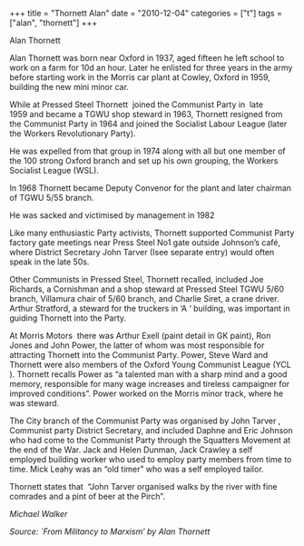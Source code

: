 +++
title = "Thornett Alan"
date = "2010-12-04"
categories = ["t"]
tags = ["alan", "thornett"]
+++

Alan Thornett

Alan Thornett was born near Oxford in 1937, aged fifteen he left school to work on a farm for 10d an hour. Later he enlisted for three years in the army before starting work in the Morris car plant at Cowley, Oxford in 1959, building the new mini minor car.

While at Pressed Steel Thornett  joined the Communist Party in  late 1959 and became a TGWU shop steward in 1963, Thornett resigned from the Communist Party in 1964 and joined the Socialist Labour League (later the Workers Revolutionary Party).

He was expelled from that group in 1974 along with all but one member of the 100 strong Oxford branch and set up his own grouping, the Workers Socialist League (WSL).

In 1968 Thornett became Deputy Convenor for the plant and later chairman of TGWU 5/55 branch.

He was sacked and victimised by management in 1982

Like many enthusiastic Party activists, Thornett supported Communist Party factory gate meetings near Press Steel No1 gate outside Johnson’s café, where District Secretary John Tarver (Isee separate entry) would often speak in the late 50s.

Other Communists in Pressed Steel, Thornett recalled, included Joe Richards, a Cornishman and a shop steward at Pressed Steel TGWU 5/60 branch, Villamura chair of 5/60 branch, and Charlie Siret, a crane driver. Arthur Stratford, a steward for the truckers in ‘A ‘ building, was important in guiding Thornett into the Party.

At Morris Motors  there was Arthur Exell (paint detail in GK paint), Ron Jones and John Power, the latter of whom was most responsible for attracting Thornett into the Communist Party. Power, Steve Ward and Thornett were also members of the Oxford Young Communist League (YCL ). Thornett recalls Power as “a talented man with a sharp mind and a good memory, responsible for many wage increases and tireless campaigner for improved conditions”. Power worked on the Morris minor track, where he was steward.

The City branch of the Communist Party was organised by John Tarver , Communist party District Secretary, and included Daphne and Eric Johnson who had come to the Communist Party through the Squatters Movement at the end of the War. Jack and Helen Dunman, Jack Crawley a self employed building worker who used to employ party members from time to time. Mick Leahy was an “old timer” who was a self employed tailor.

Thornett states that  “John Tarver organised walks by the river with fine comrades and a pint of beer at the Pirch”.

_Michael Walker_

_Source: \`From Militancy to Marxism’ by Alan Thornett_
